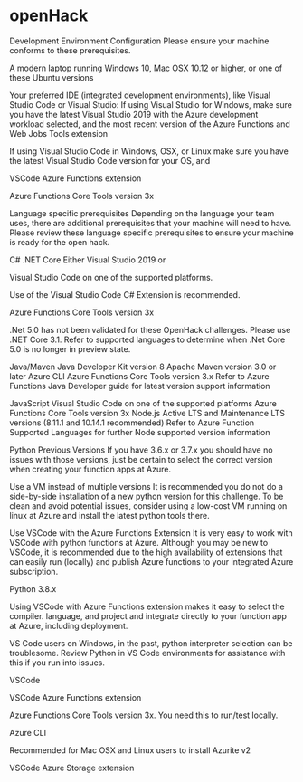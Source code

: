 # openHack
Development Environment Configuration
Please ensure your machine conforms to these prerequisites.

A modern laptop running Windows 10, Mac OSX 10.12 or higher, or one of these Ubuntu versions

Your preferred IDE (integrated development environments), like Visual Studio Code or Visual Studio:
If using Visual Studio for Windows, make sure you have the latest Visual Studio 2019 with the Azure development workload selected, and the most recent version of the Azure Functions and Web Jobs Tools extension

If using Visual Studio Code in Windows, OSX, or Linux make sure you have the latest Visual Studio Code version for your OS, and

VSCode Azure Functions extension

Azure Functions Core Tools version 3x

Language specific prerequisites
Depending on the language your team uses, there are additional prerequisites that your machine will need to have. Please review these language specific prerequisites to ensure your machine is ready for the open hack.

C# .NET Core
Either Visual Studio 2019
or

Visual Studio Code on one of the supported platforms.

Use of the Visual Studio Code C# Extension is recommended.

Azure Functions Core Tools version 3x

.Net 5.0 has not been validated for these OpenHack challenges. Please use .NET Core 3.1. Refer to supported languages to determine when .Net Core 5.0 is no longer in preview state.

Java/Maven
Java Developer Kit version 8
Apache Maven version 3.0 or later
Azure CLI
Azure Functions Core Tools version 3.x
Refer to Azure Functions Java Developer guide for latest version support information

JavaScript
Visual Studio Code on one of the supported platforms
Azure Functions Core Tools version 3x
Node.js Active LTS and Maintenance LTS versions (8.11.1 and 10.14.1 recommended)
Refer to Azure Function Supported Languages for further Node supported version information

Python
Previous Versions
If you have 3.6.x or 3.7.x you should have no issues with those versions, just be certain to select the correct version when creating your function apps at Azure.

Use a VM instead of multiple versions
It is recommended you do not do a side-by-side installation of a new python version for this challenge. To be clean and avoid potential issues, consider using a low-cost VM running on linux at Azure and install the latest python tools there.

Use VSCode with the Azure Functions Extension
It is very easy to work with VSCode with python functions at Azure. Although you may be new to VSCode, it is recommended due to the high availability of extensions that can easily run (locally) and publish Azure functions to your integrated Azure subscription.

Python 3.8.x

Using VSCode with Azure Functions extension makes it easy to select the compiler. language, and project and integrate directly to your function app at Azure, including deployment.

VS Code users on Windows, in the past, python interpreter selection can be troublesome. Review Python in VS Code environments for assistance with this if you run into issues.

VSCode

VSCode Azure Functions extension

Azure Functions Core Tools version 3x. You need this to run/test locally.

Azure CLI

Recommended for Mac OSX and Linux users to install Azurite v2

VSCode Azure Storage extension
